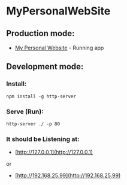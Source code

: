 # MyPersonalWebSite

## Production mode:

* [My Personal Website](https://murilloves.github.io/) - Running app

## Development mode:
### Install:
`npm install -g http-server`

### Serve (Run):
`http-server ./ -p 80`

### It should be Listening at:
* [http://127.0.0.1](http://127.0.0.1)

or

* [http://192.168.25.99](http://192.168.25.99)
